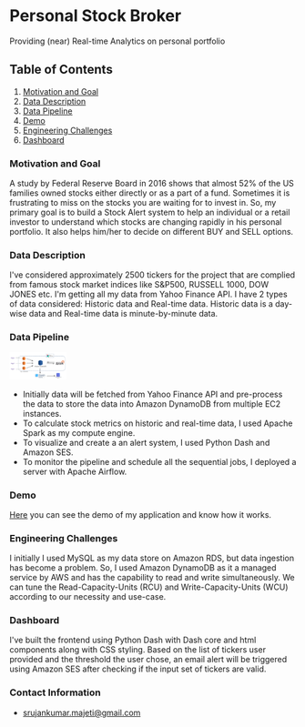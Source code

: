 # Personal Stock Broker
Providing (near) Real-time Analytics on personal portfolio
## Table of Contents

1. [Motivation and Goal](README.md#motivation-and-goal)
2. [Data Description](README.md#data-description)
3. [Data Pipeline](README.md#data-pipeline)
4. [Demo](README.md#demo)
5. [Engineering Challenges](README.md#engineering-challenges)
6. [Dashboard](README.md#dashboard)

### Motivation and Goal

A study by Federal Reserve Board in 2016 shows that almost 52% of the US families owned stocks either directly or as a part of a fund. Sometimes it is frustrating to miss on the stocks you are waiting for to invest in. So, my primary goal is to build a Stock Alert system to help an individual or a retail investor to understand which stocks are changing rapidly in his personal portfolio. It also helps him/her to decide on different BUY and SELL options.

### Data Description

I've considered approximately 2500 tickers for the project that are complied from famous stock market indices like S&P500, RUSSELL 1000, DOW JONES etc. I'm getting all my data from Yahoo Finance API. I have 2 types of data considered: Historic data and Real-time data. Historic data is a day-wise data and Real-time data is minute-by-minute data.

### Data Pipeline

<img src="pipeline/pipeline.png" width=100>

- Initially data will be fetched from Yahoo Finance API and pre-process the data to store the data into Amazon DynamoDB from multiple EC2 instances.
- To calculate stock metrics on historic and real-time data, I used Apache Spark as my compute engine.
- To visualize and create a an alert system, I used Python Dash and Amazon SES.
- To monitor the pipeline and schedule all the sequential jobs, I deployed a server with Apache Airflow.


### Demo

[Here](https://docs.google.com/presentation/d/1jopFzHwVNrbB96JyidxgtD2v576uGP8pEXVhWw4IdNc/edit#slide=id.p) you can see the demo of my application and know how it works.

### Engineering Challenges

I initially I used MySQL as my data store on Amazon RDS, but data ingestion has become a problem. So, I used Amazon DynamoDB as it a managed service by AWS and has the capability to read and write simultaneously. We can tune the Read-Capacity-Units (RCU) and Write-Capacity-Units (WCU) according to our necessity and use-case.

### Dashboard

I've built the frontend using Python Dash with Dash core and html components along with CSS styling. Based on the list of tickers user provided and the threshold the user chose, an email alert will be triggered using Amazon SES after checking if the input set of tickers are valid.


### Contact Information

- [srujankumar.majeti@gmail.com](srujankumar.majeti@gmail.com)

